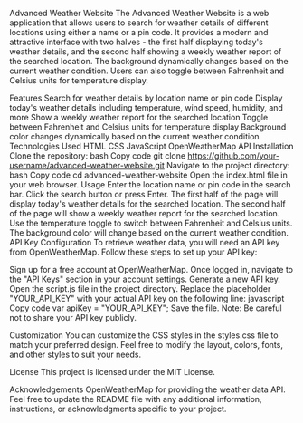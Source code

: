 Advanced Weather Website
The Advanced Weather Website is a web application that allows users to search for weather details of different locations using either a name or a pin code. It provides a modern and attractive interface with two halves - the first half displaying today's weather details, and the second half showing a weekly weather report of the searched location. The background dynamically changes based on the current weather condition. Users can also toggle between Fahrenheit and Celsius units for temperature display.

Features
Search for weather details by location name or pin code
Display today's weather details including temperature, wind speed, humidity, and more
Show a weekly weather report for the searched location
Toggle between Fahrenheit and Celsius units for temperature display
Background color changes dynamically based on the current weather condition
Technologies Used
HTML
CSS
JavaScript
OpenWeatherMap API
Installation
Clone the repository:
bash
Copy code
git clone https://github.com/your-username/advanced-weather-website.git
Navigate to the project directory:
bash
Copy code
cd advanced-weather-website
Open the index.html file in your web browser.
Usage
Enter the location name or pin code in the search bar.
Click the search button or press Enter.
The first half of the page will display today's weather details for the searched location.
The second half of the page will show a weekly weather report for the searched location.
Use the temperature toggle to switch between Fahrenheit and Celsius units.
The background color will change based on the current weather condition.
API Key Configuration
To retrieve weather data, you will need an API key from OpenWeatherMap. Follow these steps to set up your API key:

Sign up for a free account at OpenWeatherMap.
Once logged in, navigate to the "API Keys" section in your account settings.
Generate a new API key.
Open the script.js file in the project directory.
Replace the placeholder "YOUR_API_KEY" with your actual API key on the following line:
javascript
Copy code
var apiKey = "YOUR_API_KEY";
Save the file.
Note: Be careful not to share your API key publicly.

Customization
You can customize the CSS styles in the styles.css file to match your preferred design. Feel free to modify the layout, colors, fonts, and other styles to suit your needs.

License
This project is licensed under the MIT License.

Acknowledgements
OpenWeatherMap for providing the weather data API.
Feel free to update the README file with any additional information, instructions, or acknowledgments specific to your project.